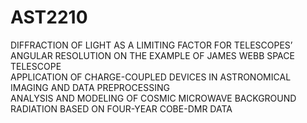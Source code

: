# AST2210
DIFFRACTION OF LIGHT AS A LIMITING FACTOR FOR TELESCOPES’ ANGULAR RESOLUTION ON THE EXAMPLE OF JAMES WEBB SPACE TELESCOPE\
APPLICATION OF CHARGE-COUPLED DEVICES IN ASTRONOMICAL IMAGING AND DATA PREPROCESSING\
ANALYSIS AND MODELING OF COSMIC MICROWAVE BACKGROUND RADIATION BASED ON FOUR-YEAR COBE-DMR DATA
